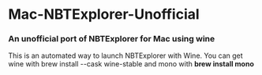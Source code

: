# Mac-NBTExplorer-Unofficial
### An unofficial port of NBTExplorer for Mac using wine

This is an automated way to launch NBTExplorer with Wine.
You can get wine with brew install --cask wine-stable and mono with <strong>brew install mono</strong>
